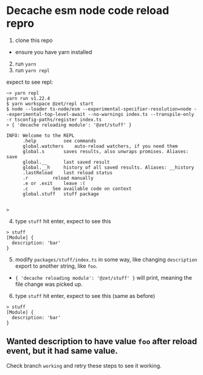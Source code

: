 # Decache esm node code reload repro

1. clone this repo
- ensure you have yarn installed
2. run `yarn`
3. run `yarn repl`

expect to see repl:
``` shell
~> yarn repl
yarn run v1.22.4
$ yarn workspace @zet/repl start
$ node --loader ts-node/esm --experimental-specifier-resolution=node --experimental-top-level-await --no-warnings index.ts --transpile-only -r tsconfig-paths/register index.ts
> { 'decache reloading module': '@zet/stuff' }

INFO: Welcome to the REPL
      .help 		 see commands
      global.watchers 	 auto-reload watchers, if you need them
      global.s 		 saves results, also unwraps promises. Aliases: save
      global.__ 	 last saved result
      global.__h 	 history of all saved results. Aliases: __history
      .lastReload 	 last reload status
      .r 		 reload manually
      .e or .exit 	 leave :(
      .c 		 See available code on context
      global.stuff 	 stuff package


>
```

4. type `stuff` hit enter, expect to see this
```
> stuff
[Module] {
  description: 'bar'
}
```

5. modify `packages/stuff/index.ts` in some way, like changing `description` export to another string, like `foo`.
- `{ 'decache reloading module': '@zet/stuff' }` will print, meaning the file change was picked up.
6. type `stuff` hit enter, expect to see this (same as before)
```
> stuff
[Module] {
  description: 'bar'
}
```

## Wanted description to have value `foo` after reload event, but it had same value.

Check branch `working` and retry these steps to see it working.